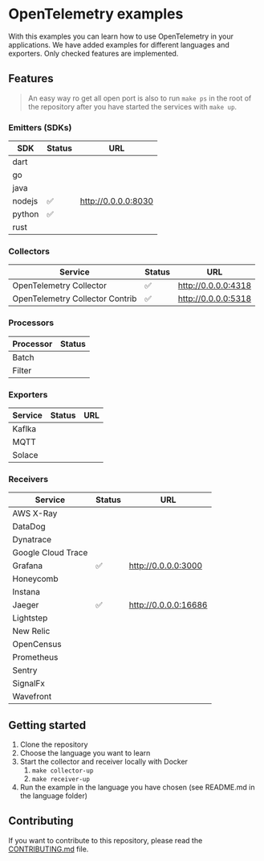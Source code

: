 # OpenTelemetry examples

With this examples you can learn how to use OpenTelemetry in your applications. We have added examples for different languages and exporters. Only checked features are implemented.

## Features

> An easy way ro get all open port is also to run `make ps` in the root of the repository after you have started the services with `make up`.

### Emitters (SDKs)

| SDK    | Status | URL                   |
|--------|--------|-----------------------|
| dart   |        |                       |
| go     |        |                       |
| java   |        |                       |
| nodejs | ✅      | <http://0.0.0.0:8030> |
| python | ✅      |                       |
| rust   |        |                       |

### Collectors

| Service                         | Status | URL                   |
|---------------------------------|--------|-----------------------|
| OpenTelemetry Collector         | ✅      | <http://0.0.0.0:4318> |
| OpenTelemetry Collector Contrib | ✅      | <http://0.0.0.0:5318> |

### Processors

| Processor | Status |
|-----------|--------|
| Batch     |        |
| Filter    |        |

### Exporters

| Service | Status | URL |
|---------|--------|-----|
| Kaflka  |        |     |
| MQTT    |        |     |
| Solace  |        |     |

### Receivers

| Service            | Status | URL                    |
|--------------------|--------|------------------------|
| AWS X-Ray          |        |                        |
| DataDog            |        |                        |
| Dynatrace          |        |                        |
| Google Cloud Trace |        |                        |
| Grafana            | ✅      | <http://0.0.0.0:3000>  |
| Honeycomb          |        |                        |
| Instana            |        |                        |
| Jaeger             | ✅      | <http://0.0.0.0:16686> |
| Lightstep          |        |                        |
| New Relic          |        |                        |
| OpenCensus         |        |                        |
| Prometheus         |        |                        |
| Sentry             |        |                        |
| SignalFx           |        |                        |
| Wavefront          |        |                        |

## Getting started

1. Clone the repository
2. Choose the language you want to learn
3. Start the collector and receiver locally with Docker
    1. `make collector-up`
    2. `make receiver-up`
4. Run the example in the language you have chosen (see README.md in the language folder)

## Contributing

If you want to contribute to this repository, please read the [CONTRIBUTING.md](CONTRIBUTING.md) file.
